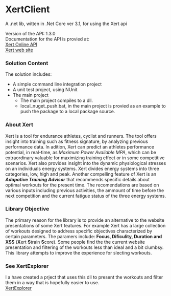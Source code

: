 # XertClient
A .net lib, witten in .Net Core ver 3.1, for using the Xert api

Version of the API: 1.3.0    
Documentation for the API is provied at:  
[Xert Online API](https://www.xertonline.com/API.html?fbclid=IwAR1sOg8XLDL44WyaeNVzbRA0V9JxfK879dBai3Y5KBCupw88HS1lXWC2xT0)  
[Xert web site](https://www.xertonline.com/)

### Solution Content
The solution includes:
- A simple command line integration project
- A unit test project, using NUnit 
- The main project  
  - The main project compiles to a dll. 
  - local_nuget_push.bat, in the main project is provied as an example to push the package to a local package source.

### About Xert
Xert is a tool for endurance athletes, cyclist and runners. The tool offers insight into training such as fitness signature, by analyzing previous performance data. In adition, Xert can predict an athletes performance potential, in real-time, as *_Maximum Power Available MPA_*, which can be extraordinary valuable for maximizing training effect or in some competitive scenarios. Xert also provides insight into the dynamic physiological stresses on an individuals energy systems. Xert divides energy systems into three categories, low, high and peak. Another compelling feature of Xert is an **_Adapative Training Advisor_** that recommends specific details about optimal workouts for the present time. The recomendations are based on various inputs including previous activities, the ammount of time before the next competition and the current fatigue status of the three energy systems.

### Library Objective
The primary reason for the library is to provide an alternative to the website presentations of some Xert features. For example Xert has a large collection of workouts designed
to address specific objectives characterized by certain parameters. The paramers include: **Focus, Dificulity, Duration and XSS** (**X**ert **S**train **S**core). Some people find the the current website presentation and filtering of the workouts less than ideal and a bit clumbsy. This library attempts to improve the experience for slecting workouts. 

### See XertExplorer 
I a have created a prject that uses this dll to present the workouts and filter them in a way that is hopefully easier to use.   
[XertExplorer](https://github.com/ccuddohy/XertExplorer)



